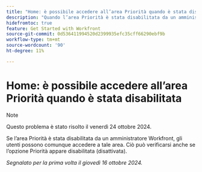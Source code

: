 ```yaml
---
title: "Home: è possibile accedere all’area Priorità quando è stata disabilitata"
description: "Quando l’area Priorità è stata disabilitata da un amministratore Workfront, gli utenti possono comunque accedere a tale area. Ciò può verificarsi anche se l’opzione Priorità appare disabilitata (disattivata)."
hidefromtoc: true
feature: Get Started with Workfront
source-git-commit: 0d536411994520d2399935efc35cff66290ebf9b
workflow-type: tm+mt
source-wordcount: '90'
ht-degree: 11%

---
```



# Home: è possibile accedere all’area Priorità quando è stata disabilitata

>[!NOTE]
>
>Questo problema è stato risolto il venerdì 24 ottobre 2024.

Se l’area Priorità è stata disabilitata da un amministratore Workfront, gli utenti possono comunque accedere a tale area. Ciò può verificarsi anche se l’opzione Priorità appare disabilitata (disattivata).

_Segnalato per la prima volta il giovedì 16 ottobre 2024._
